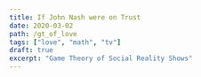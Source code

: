 ```yaml
---
title: If John Nash were on Trust
date: 2020-03-02
path: /gt_of_love
tags: ["love", "math", "tv"]
draft: true
excerpt: "Game Theory of Social Reality Shows"
---
```

